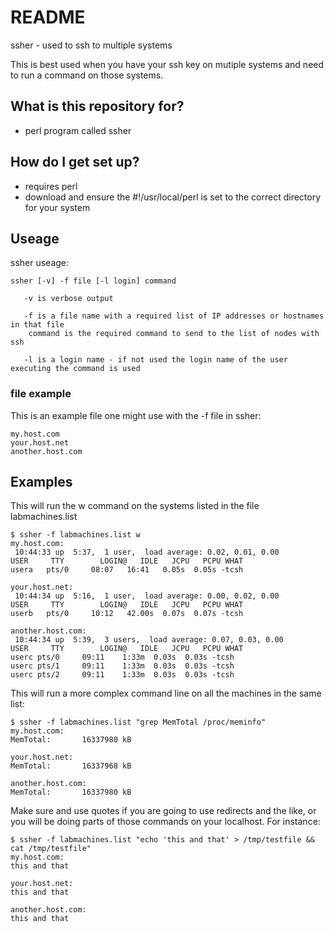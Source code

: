 # README #

ssher - used to ssh to multiple systems

This is best used when you have your ssh key on mutiple systems and need to run a command on those systems.



## What is this repository for? ##

* perl program called ssher

## How do I get set up? ##

* requires perl
* download and ensure the #!/usr/local/perl is set to the correct directory for your system

## Useage ##
ssher useage: 

	ssher [-v] -f file [-l login] command

	   -v is verbose output

	   -f is a file name with a required list of IP addresses or hostnames in that file
		command is the required command to send to the list of nodes with ssh

	   -l is a login name - if not used the login name of the user executing the command is used

### file example ###
This is an example file one might use with the -f file in ssher:

```
my.host.com
your.host.net
another.host.com
```
## Examples ##

This will run the w command on the systems listed in the file labmachines.list
```
$ ssher -f labmachines.list w
my.host.com:
 10:44:33 up  5:37,  1 user,  load average: 0.02, 0.01, 0.00
USER     TTY        LOGIN@   IDLE   JCPU   PCPU WHAT
usera   pts/0     08:07   16:41   0.05s  0.05s -tcsh

your.host.net:
 10:44:34 up  5:16,  1 user,  load average: 0.00, 0.02, 0.00
USER     TTY        LOGIN@   IDLE   JCPU   PCPU WHAT
userb   pts/0     10:12   42.00s  0.07s  0.07s -tcsh

another.host.com:
 10:44:34 up  5:39,  3 users,  load average: 0.07, 0.03, 0.00
USER     TTY        LOGIN@   IDLE   JCPU   PCPU WHAT
userc pts/0     09:11    1:33m  0.03s  0.03s -tcsh
userc pts/1     09:11    1:33m  0.03s  0.03s -tcsh
userc pts/2     09:11    1:33m  0.03s  0.03s -tcsh
```

This will run a more complex command line on all the machines in the same list:
```
$ ssher -f labmachines.list "grep MemTotal /proc/meminfo"
my.host.com:
MemTotal:       16337980 kB

your.host.net:
MemTotal:       16337968 kB

another.host.com:
MemTotal:       16337980 kB
``` 

Make sure and use quotes if you are going to use redirects and the like, or you will be 
doing parts of those commands on your localhost. For instance:
```
$ ssher -f labmachines.list "echo 'this and that' > /tmp/testfile && cat /tmp/testfile"
my.host.com: 
this and that

your.host.net: 
this and that

another.host.com: 
this and that
```
